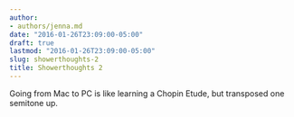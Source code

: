 ```yaml
---
author:
- authors/jenna.md
date: "2016-01-26T23:09:00-05:00"
draft: true
lastmod: "2016-01-26T23:09:00-05:00"
slug: showerthoughts-2
title: Showerthoughts 2
---
```


Going from Mac to PC is like learning a Chopin Etude, but transposed one semitone up.

